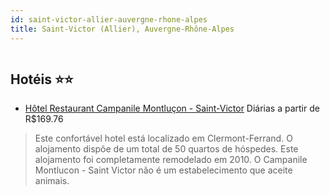 ```yaml
---
id: saint-victor-allier-auvergne-rhone-alpes
title: Saint-Victor (Allier), Auvergne-Rhône-Alpes
---
```


<center><img src="http://photos.hotelbeds.com/giata/28/282686/282686a_hb_a_001.jpg" alt="" /></center>


## Hotéis ⭐️⭐️

-    [Hôtel Restaurant Campanile Montluçon - Saint-Victor](https://www.hurb.com/aud/https://www.hurb.com/hoteis/saint-victor-allier/hotel-restaurant-campanile-montlucon-saint-victor-JNP-JP792460?cmp=18055) Diárias a partir de R$169.76
   > Este confortável hotel está localizado em Clermont-Ferrand. O alojamento dispõe de um total de 50 quartos de hóspedes. Este alojamento foi completamente remodelado em 2010. O Campanile Montlucon - Saint Victor não é um estabelecimento que aceite animais. 
